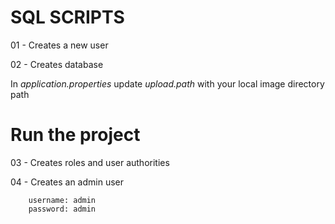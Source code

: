 # SQL SCRIPTS

01 - Creates a new user 

02 - Creates database 

In *application.properties* update *upload.path* with your local image directory path 

# Run the project 

03 - Creates roles and user authorities

04 - Creates an admin user 

        username: admin
        password: admin

